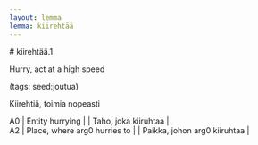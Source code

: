 ```yaml
---
layout: lemma
lemma: kiirehtää
---
```


<div class="sense">
# <span class="sensename">kiirehtää.1</span>

<span class="description">Hurry, act at a high speed</span>

(tags: seed:joutua)

<span class="description">Kiirehtiä, toimia nopeasti</span>

A0 | Entity hurrying |   | Taho, joka kiiruhtaa |  
A2 | Place, where arg0 hurries to |   | Paikka, johon arg0 kiiruhtaa |  

</div>

